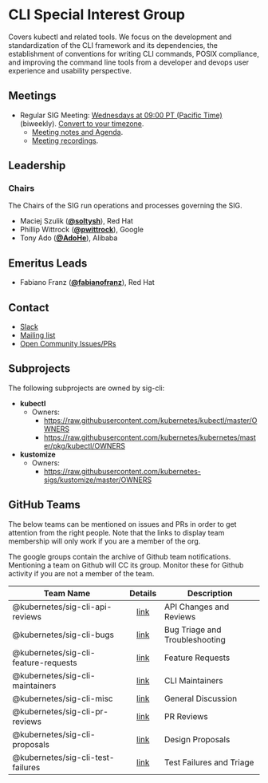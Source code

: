 <!---
This is an autogenerated file!

Please do not edit this file directly, but instead make changes to the
sigs.yaml file in the project root.

To understand how this file is generated, see https://git.k8s.io/community/generator/README.md
--->
# CLI Special Interest Group

Covers kubectl and related tools. We focus on the development and standardization of the CLI framework and its dependencies, the establishment of conventions for writing CLI commands, POSIX compliance, and improving the command line tools from a developer and devops user experience and usability perspective.

## Meetings
* Regular SIG Meeting: [Wednesdays at 09:00 PT (Pacific Time)](https://docs.google.com/document/d/1FQx0BPlkkl1Bn0c9ocVBxYIKojpmrS1CFP5h0DI68AE/edit) (biweekly). [Convert to your timezone](http://www.thetimezoneconverter.com/?t=09:00&tz=PT%20%28Pacific%20Time%29).
  * [Meeting notes and Agenda](https://docs.google.com/document/d/1r0YElcXt6G5mOWxwZiXgGu_X6he3F--wKwg-9UBc29I/edit?usp=sharing).
  * [Meeting recordings](https://www.youtube.com/playlist?list=PL69nYSiGNLP28HaTzSlFe6RJVxpFmbUvF).

## Leadership

### Chairs
The Chairs of the SIG run operations and processes governing the SIG.

* Maciej Szulik (**[@soltysh](https://github.com/soltysh)**), Red Hat
* Phillip Wittrock (**[@pwittrock](https://github.com/pwittrock)**), Google
* Tony Ado (**[@AdoHe](https://github.com/AdoHe)**), Alibaba

## Emeritus Leads

* Fabiano Franz (**[@fabianofranz](https://github.com/fabianofranz)**), Red Hat

## Contact
* [Slack](https://kubernetes.slack.com/messages/sig-cli)
* [Mailing list](https://groups.google.com/forum/#!forum/kubernetes-sig-cli)
* [Open Community Issues/PRs](https://github.com/kubernetes/community/labels/sig%2Fcli)

## Subprojects

The following subprojects are owned by sig-cli:
- **kubectl**
  - Owners:
    - https://raw.githubusercontent.com/kubernetes/kubectl/master/OWNERS
    - https://raw.githubusercontent.com/kubernetes/kubernetes/master/pkg/kubectl/OWNERS
- **kustomize**
  - Owners:
    - https://raw.githubusercontent.com/kubernetes-sigs/kustomize/master/OWNERS

## GitHub Teams

The below teams can be mentioned on issues and PRs in order to get attention from the right people.
Note that the links to display team membership will only work if you are a member of the org.

The google groups contain the archive of Github team notifications.
Mentioning a team on Github will CC its group.
Monitor these for Github activity if you are not a member of the team.

| Team Name | Details | Description |
| --------- |:-------:| ----------- |
| @kubernetes/sig-cli-api-reviews | [link](https://github.com/orgs/kubernetes/teams/sig-cli-api-reviews) | API Changes and Reviews |
| @kubernetes/sig-cli-bugs | [link](https://github.com/orgs/kubernetes/teams/sig-cli-bugs) | Bug Triage and Troubleshooting |
| @kubernetes/sig-cli-feature-requests | [link](https://github.com/orgs/kubernetes/teams/sig-cli-feature-requests) | Feature Requests |
| @kubernetes/sig-cli-maintainers | [link](https://github.com/orgs/kubernetes/teams/sig-cli-maintainers) | CLI Maintainers |
| @kubernetes/sig-cli-misc | [link](https://github.com/orgs/kubernetes/teams/sig-cli-misc) | General Discussion |
| @kubernetes/sig-cli-pr-reviews | [link](https://github.com/orgs/kubernetes/teams/sig-cli-pr-reviews) | PR Reviews |
| @kubernetes/sig-cli-proposals | [link](https://github.com/orgs/kubernetes/teams/sig-cli-proposals) | Design Proposals |
| @kubernetes/sig-cli-test-failures | [link](https://github.com/orgs/kubernetes/teams/sig-cli-test-failures) | Test Failures and Triage |

<!-- BEGIN CUSTOM CONTENT -->

<!-- END CUSTOM CONTENT -->
